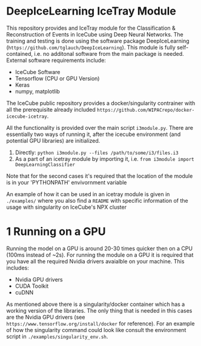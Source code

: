# DeepIceLearning IceTray Module

This repository provides and IceTray module for the Classification & Reconstruction of Events in IceCube using Deep Neural Networks. The training and testing is done using the software package DeepIceLearning (`https://github.com/tglauch/DeepIceLearning`). This module is fully self-contained, i.e. no additonal software from the main package is needed. External software requirements include:
- IceCube Software
- Tensorflow (CPU or GPU Version)
- Keras
- numpy, matplotlib

The IceCube public repository provides a docker/singularity contrainer with all the prerequisite already included `https://github.com/WIPACrepo/docker-icecube-icetray`.

All the functionality is provided over the main script `i3module.py`. There are essentially two ways of running it, after the icecube environment (and potential GPU libraries) are initialized.

1. Directly: `python i3module.py --files /path/to/some/i3/files.i3 `
2. As a part of an icetray module by importing it, i.e. `from i3module import DeepLearningClassifier`

Note that for the second cases it's required that the location of the module is in your 'PYTHONPATH' envivornment variable

An example of how it can be used in an icetray module is given in `./examples/` where you also find a `README` with specific information of the usage with singularity on IceCube's NPX cluster


# 1 Running on a GPU

Running the model on a GPU is around 20-30 times quicker then on a CPU (100ms instead of ~2s). For running the module on a GPU it is required that you have all the required Nvidia drivers avaialble on your machine. 
This includes:
  - Nvidia GPU drivers
  - CUDA Toolkit
  - cuDNN
  
As mentioned above there is a singularity/docker container which has a working version of the libraries. The only thing that is needed in this cases are the Nvidia GPU drivers (see `https://www.tensorflow.org/install/docker` for reference). For an example of how the singularity command could look like consult the environment script in `./examples/singularity_env.sh`.
